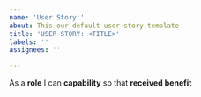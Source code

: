 ```yaml
---
name: 'User Story:'
about: This our default user story template
title: 'USER STORY: <TITLE>'
labels: ''
assignees: ''

---
```


As a **role** I can **capability** so that  **received benefit**

